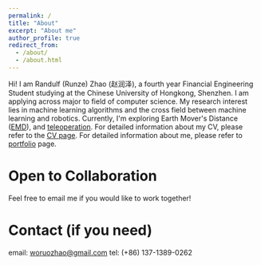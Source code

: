```yaml
---
permalink: /
title: "About"
excerpt: "About me"
author_profile: true
redirect_from: 
  - /about/
  - /about.html
---
```


Hi! I am Randulf (Runze) Zhao (赵润泽), a fourth year Financial Engineering Student studying at the Chinese University of Hongkong, Shenzhen. I am applying across major to field of computer science. My research interest lies in machine learning algorithms and the cross field between machine learning and robotics. Currently, I'm exploring Earth Mover's Distance ([EMD](https://en.wikipedia.org/wiki/Earth_mover's_distance)), and [teleoperation](https://en.wikipedia.org/wiki/Teleoperation). For detailed information about my CV, please refer to the [CV page](https://randulfzrz.github.io/cv/). For detailed information about me, please refer to [portfolio](https://randulfzrz.github.io/portfolio/) page.

Open to Collaboration
======

Feel free to email me if you would like to work together!

Contact (if you need)
======
email: woruozhao@gmail.com
tel: (+86) 137-1389-0262
